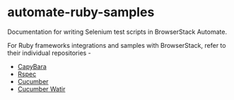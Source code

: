 automate-ruby-samples
=====================

Documentation for writing Selenium test scripts in BrowserStack Automate.

For Ruby frameworks integrations and samples with BrowserStack, refer to their individual repositories - 

- [CapyBara](https://github.com/browserstack/capybara-browserstack)
- [Rspec](https://github.com/browserstack/rspec-browserstack)
- [Cucumber](https://github.com/browserstack/cucumber-automate-sample)
- [Cucumber Watir](https://github.com/browserstack/cucumber-watir-browserstack)

